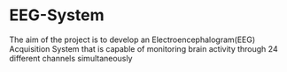 # EEG-System
The aim of the project is to develop an Electroencephalogram(EEG) Acquisition System that  is capable of monitoring brain activity through 24 different channels simultaneously
